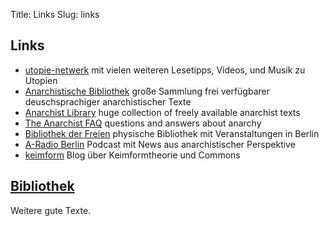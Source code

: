 Title: Links
Slug: links

## Links

- [utopie-netwerk](https://utopie-netzwerk.de/) mit vielen weiteren Lesetipps, Videos, und Musik zu Utopien
- [Anarchistische Bibliothek](https://anarchistischebibliothek.org) große Sammlung frei verfügbarer deuschsprachiger anarchistischer Texte
- [Anarchist Library](https://theanarchistlibrary.org) huge collection of freely available anarchist texts
- [The Anarchist FAQ](http://www.anarchistfaq.org/) questions and answers about anarchy
- [Bibliothek der Freien](https://www.bibliothekderfreien.de/) physische Bibliothek mit Veranstaltungen in Berlin
- [A-Radio Berlin](https://www.aradio-berlin.org) Podcast mit News aus anarchistischer Perspektive
- [keimform](https://keimform.de/) Blog über Keimformtheorie und Commons

## [Bibliothek](/bibliothek/)

Weitere gute Texte.

